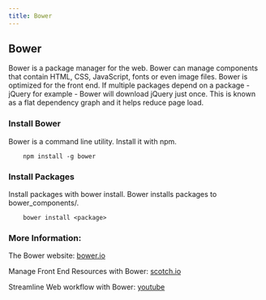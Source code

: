 ```yaml
---
title: Bower
---
```

## Bower

Bower is a package manager for the web. Bower can manage components that contain HTML, CSS, JavaScript, fonts or even image files. Bower is optimized for the front end. If multiple packages depend on a package - jQuery for example - Bower will download jQuery just once. This is known as a flat dependency graph and it helps reduce page load.

### Install Bower

Bower is a command line utility. Install it with npm.
```shell
    npm install -g bower
```
### Install Packages

Install packages with bower install. Bower installs packages to bower_components/.
```shell
    bower install <package>
```
### More Information:
The Bower website: [bower.io](https://bower.io)

Manage Front End Resources with Bower: [scotch.io](https://scotch.io/tutorials/manage-front-end-resources-with-bower)

Streamline Web workflow with Bower: [youtube](https://www.youtube.com/watch?v=Vs2wduoN9Ws)

